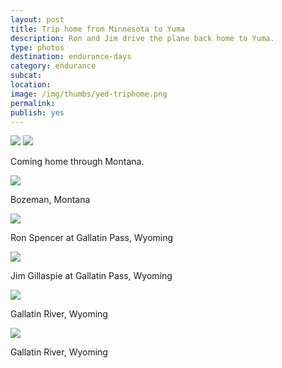 ```yaml
---
layout: post
title: Trip home from Minnesota to Yuma
description: Ron and Jim drive the plane back home to Yuma.
type: photos
destination: endurance-days
category: endurance
subcat: 
location: 
image: /img/thumbs/yed-triphome.png
permalink: 
publish: yes
---
```


 <img src="https://jenner.smugmug.com/Yuma-Endurance-Days/City-of-Yuma-Road-Trip-Home/i-8vx3vS5/0/M/triphome-4-M.jpg">

 <img src="https://jenner.smugmug.com/Yuma-Endurance-Days/City-of-Yuma-Road-Trip-Home/i-SjjCfNr/0/M/triphome-5-M.jpg">

Coming home through Montana.

 <img src="https://jenner.smugmug.com/Yuma-Endurance-Days/City-of-Yuma-Road-Trip-Home/i-kWfMR54/0/M/triphome-7-M.jpg">

Bozeman, Montana

 <img src="https://jenner.smugmug.com/Yuma-Endurance-Days/City-of-Yuma-Road-Trip-Home/i-jc2x9Tp/0/M/triphome-9-M.jpg">

Ron Spencer at Gallatin Pass, Wyoming

 <img src="hhttps://jenner.smugmug.com/Yuma-Endurance-Days/City-of-Yuma-Road-Trip-Home/i-B8wfXPF/0/M/triphome-10-M.jpg">

Jim Gillaspie at Gallatin Pass, Wyoming

 <img src="https://jenner.smugmug.com/Yuma-Endurance-Days/City-of-Yuma-Road-Trip-Home/i-cpxBMC8/0/M/triphome-14-M.jpg">

Gallatin River, Wyoming

 <img src="https://jenner.smugmug.com/Yuma-Endurance-Days/City-of-Yuma-Road-Trip-Home/i-s8zZxPn/0/M/triphome-17-M.jpg">

Gallatin River, Wyoming
 


